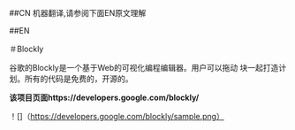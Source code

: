 ##CN 机器翻译,请参阅下面EN原文理解



##EN

＃Blockly

谷歌的Blockly是一个基于Web的可视化编程编辑器。用户可以拖动
块一起打造计划。所有的代码是免费的，开源的。

**该项目页面https://developers.google.com/blockly/**

！[]（https://developers.google.com/blockly/sample.png）
